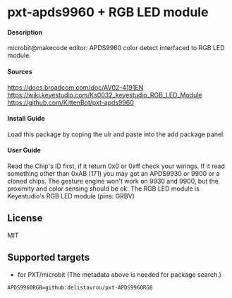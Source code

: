 # pxt-apds9960 + RGB LED module

#### Description
microbit@makecode editor: APDS9960 color detect interfaced to RGB LED module.

#### Sources
https://docs.broadcom.com/doc/AV02-4191EN
https://wiki.keyestudio.com/Ks0032_keyestudio_RGB_LED_Module
https://github.com/KittenBot/pxt-apds9960

#### Install Guide
Load this package by coping the ulr and paste into the add package panel.

#### User Guide
Read the Chip's ID first, if it return 0x0 or 0xff check your wirings. If it read something other than 0xAB (171) you may got an APDS9930 or 9900 or a cloned chips. 
The gesture engine won't work on 9930 and 9900, but the proximity and color sensing should be ok. 
The RGB LED module is Keyestudio's RGB LED module (pins: GRBV)

## License
MIT

## Supported targets
* for PXT/microbit
(The metadata above is needed for package search.)

```package
APDS9960RGB=github:delistavrou/pxt-APDS9960RGB
```
